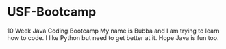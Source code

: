 # USF-Bootcamp
10 Week Java Coding Bootcamp
My name is Bubba and I am trying to learn how to code. I like Python but need to get better at it. Hope Java is fun too.
